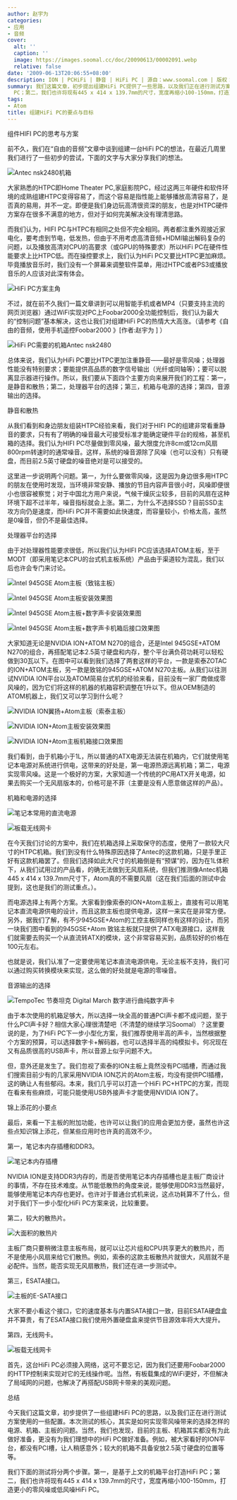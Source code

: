 ```yaml
---
author: 赵宇为
categories:
- 应用
- 音频
cover:
  alt: ''
  caption: ''
  image: https://images.soomal.cc/doc/20090613/00002091.webp
  relative: false
date: '2009-06-13T20:06:55+08:00'
description: ION | PCHiFi | 静音 | HiFi PC | 源自：www.soomal.com | 版权：原创 |  平均/总评分：08.93/241
summary: 我们这篇文章，初步提出组建HiFi PC提供了一些思路，以及我们正在进行测试方案使用的一些配置。本次测试的核心，其实是如何实现零风噪带来的选择怎样的电源、机箱、主板的问题。我们下面的测试将分两个步骤。第一，是基于上文的机箱平台打造HiFi
  PC；第二，我们也许将现有445 x 414 x 139.7mm的尺寸，宽度再缩小100-150mm，打造更小的零风噪或低风噪HiFi PC。
tags:
- Atom
title: 组建HiFi PC的要点与目标
---
```


组件HIFI PC的思考与方案



前不久，我们在“自由的音频”文章中谈到组建一台HiFi PC的想法，在最近几周里我们进行了一些初步的尝试，下面的文字与大家分享我们的想法。



![Antec nsk2480机箱](https://images.soomal.cc/doc/20090613/00002091.webp)



大家熟悉的HTPC即Home Theater PC,家庭影院PC，经过这两三年硬件和软件环境的成熟组建HTPC变得容易了，而这个容易是指性能上能够播放高清容易了，是否真的易用，并不一定。即便是我们身边玩高清很资深的朋友，也是对HTPC硬件方案存在很多不满意的地方，但对于如何完美解决没有理清思路。



而我们认为，HIFI PC与HTPC有相同之处但不完全相同。两者都注重外观接近家电化，要考虑到节电，低发热，但由于不用考虑高清音频+HDMI输出解码复杂的问题，以及播放高清对CPU的高要求（或GPU的特殊要求）所以HiFi PC在硬件性能要求上比HTPC低。而在操控要求上，我们认为HiFi PC又要比HTPC更加麻烦。毕竟播放音乐时，我们没有一个屏幕来调整软件菜单，用过HTPC或者PS3或播放音乐的人应该对此深有体会。



![HiFi PC方案主角](https://images.soomal.cc/doc/20090613/00002093.webp)



不过，就在前不久我们一篇文章讲到可以用智能手机或者MP4（只要支持主流的网页浏览器）通过WiFi实现对PC上Foobar2000全功能控制后，我们认为最大的“控制问题”基本解决，这也让我们对组建HiFi PC的热情大大高涨。（请参考《自由的音频，使用手机遥控Foobar2000 》[作者:赵宇为 ]
）



![HiFi PC需要的机箱Antec nsk2480](https://images.soomal.cc/doc/20090613/00002094.webp)



总体来说，我们认为HiFi PC要比HTPC更加注重静音――最好是零风噪；处理器性能没有特别要求；要能提供高品质的数字信号输出（光纤或同轴等）；要可以脱离显示器进行操作。所以，我们要从下面四个主要方向来展开我们的工程：第一，是静音和散热；第二，处理器平台的选择；第三，机箱与电源的选择；第四，音源输出的选择。



静音和散热



从我们看到和身边朋友组装HTPC经验来看，我们对于HIFI PC的组建非常看重静音的要求，只有有了明确的噪音最大可接受标准才能确定硬件平台的规格，甚至机箱的选择。我们认为HIFI PC尽量做到零风噪，最大限度允许8cm或12cm风扇800rpm转速时的通常噪音。这样，系统的噪音源除了风噪（也可以没有）只有硬盘，而目前2.5英寸硬盘的噪音绝对是可以接受的。



这里进一步说明两个问题。第一，为什么要做零风噪，这是因为身边很多用HTPC的朋友在使用时发现，当环境非常安静、播放的节目内容声音很小时，风噪即便很小也很容被察觉；对于中国北方用户来说，气候干燥灰尘较多，目前的风扇在这种环境下超不过半年，噪音指标就会上涨。第二，为什么不选择SSD？目前SSD主攻方向仍是速度，而HiFi PC并不需要如此快速度，而容量较小，价格太高，虽然是0噪音，但仍不是最佳选择。



处理器平台的选择



由于对处理器性能要求很低，所以我们认为HIFI PC应该选择ATOM主板，至于MODT（即采用笔记本CPU的台式机主板系统）产品由于渠道较为混乱，我们以后也许会专门来讨论。



![Intel 945GSE Atom主板（致铭主板）](https://images.soomal.cc/doc/20090613/00002099.webp)



![Intel 945GSE Atom主板安装效果图](https://images.soomal.cc/doc/20090613/00002096.webp)



![Intel 945GSE Atom主板+数字声卡安装效果图](https://images.soomal.cc/doc/20090613/00002097.webp)



![Intel 945GSE Atom主板+数字声卡机箱后接口效果图](https://images.soomal.cc/doc/20090613/00002098.webp)



大家知道无论是NVIDIA ION+ATOM N270的组合，还是Intel 945GSE+ATOM N270的组合，再搭配笔记本2.5英寸硬盘和内存，整个平台满负荷功耗可以轻松做到30瓦以下。在图中可以看到我们选择了两套这样的平台，一款是索泰ZOTAC的ION+ATOM主板，另一款是致铭的945GSE+ATOM N270主板。从我们以往测试NVIDIA ION平台以及ATOM简易台式机的经验来看，目前没有一家厂商做成零风噪的，因为它们将这样的机器的机箱容积调整在1升以下。但从OEM制造的ATOM机器上，我们又可以学习到什么呢？



![NVIDIA ION翼扬+Atom主板（索泰主板）](https://images.soomal.cc/doc/20090613/00002102.webp)



![NVIDIA ION+Atom主板安装效果图](https://images.soomal.cc/doc/20090613/00002100.webp)



![NVIDIA ION+Atom主板机箱接口效果图](https://images.soomal.cc/doc/20090613/00002101.webp)



我们看到，由于机箱小于1L，所以普通的ATX电源无法装在机箱内，它们就使用笔记本电源对系统进行供电，这带来的好处是，第一电源热源远离机箱；第二，电源实现零风噪。这是一个极好的方案，大家知道一个传统的PC用ATX开关电源，如果去购买一个无风扇版本的，价格可是不菲（主要是没有人愿意做这样的产品）。



机箱和电源的选择



![笔记本常用的直流电源](https://images.soomal.cc/doc/20090613/00002109.webp)



![板载无线网卡](https://images.soomal.cc/doc/20090613/00002104.webp)



在今天我们讨论的方案中，我们在机箱选择上采取保守的态度，使用了一款较大尺寸的HTPC机箱。我们到没有什么特殊原因选择了Antec的这款机箱，只是手里正好有这款机箱罢了。但我们选择如此大尺寸的机箱倒是有“预谋”的，因为在1L体积下，从我们试用过的产品看，的确无法做到无风扇系统，但我们推测像Antec机箱445 x 414 x 139.7mm尺寸下，Atom真的不需要风扇（这在我们后面的测试中会提到，这也是我们的测试重点。）。



而电源选择上有两个方案。大家看到像索泰的ION+Atom主板上，直接有可以用笔记本直流电源供电的设计，而且这款主板也提供电源，这样一来实在是非常方便。另外，据我们了解，有不少945GSE+Atom的工控主板同样也有这样的设计。而另一块我们图中看到的945GSE+Atom 致铭主板就只提供了ATX电源接口，这样我们就需要去购买一个从直流转ATX的模块，这个非常容易买到，品质较好的价格在100元左右。



也就是说，我们认准了一定要使用笔记本直流电源供电，无论主板不支持，我们可以通过购买转换模块来实现，这么做的好处就是电源的零噪音。



音源输出的选择



![TempoTec 节奏坦克 Digital March 数字进行曲纯数字声卡](https://images.soomal.cc/doc/20090430/00001655.webp)



由于本次使用的机箱足够大，所以选择一块全高的普通PCI声卡都不成问题，至于什么PCI声卡好？相信大家心理很清楚吧（不清楚的继续学习Soomal）？这里要说的是，为了HiFi PC下一步小型化方案，我们推荐使用半高的声卡，当然根据整个方案的预算，可以选择数字卡+解码器，也可以选择半高的纯模拟卡。何况现在又有品质很高的USB声卡，所以音源上似乎问题不大。



但，意外还是发生了。我们忽视了索泰的ION主板上竟然没有PCI插槽，而通过我们搜索目前少有的几家采用NVIDIA ION芯片的Atom主板，均没有提供PCI插槽，这的确让人有些郁闷。本来，我们几乎可以打造一个HiFi PC+HTPC的方案，而现在看来有些麻烦，可能只能使用USB外接声卡才能使用NVIDIA ION了。



锦上添花的小要点



最后，来看一下主板的附加功能，也许可以让我们的应用会更加方便，虽然也许这些点知识锦上添花，但某些应用时也许真的高效不少。



第一，笔记本内存插槽和DDR3。



![笔记本内存插槽](https://images.soomal.cc/doc/20090613/00002103.webp)



NVIDIA ION是支持DDR3内存的，而是否使用笔记本内存插槽也是主板厂商设计的事情，不存在技术难度。从节能低散热的角度来说，能够使用DDR3当然最好，能够使用笔记本内存也更好。也许对于普通台式机来说，这点功耗算不了什么，但对于我们下一步小型化HiFi PC方案来说，比较重要。



第二，较大的散热片。



![大面积的散热片](https://images.soomal.cc/doc/20090613/00002107.webp)



主板厂商只要稍微注意主板布局，就可以让芯片组和CPU共享更大的散热片，而不是使用小风扇来给它们散热。例如，索泰的这款主板散热片就很大，风扇就不是必配件。当然，能否实现无风扇散热，我们还在进一步测试中。



第三，ESATA接口。



![主板的E-SATA接口](https://images.soomal.cc/doc/20090613/00002108.webp)



大家不要小看这个接口，它的速度基本与内置SATA接口一致，目前ESATA硬盘盒并不算贵，有了ESATA接口我们使用外置硬盘盒来提供节目源效率将大大提升。



第四，无线网卡。



![板载无线网卡](https://images.soomal.cc/doc/20090613/00002104.webp)



首先，这台HiFi PC必须接入网络，这可不要忘记，因为我们还要用Foobar2000的HTTP控制来实现对它的无线操作呢。当然，有板载集成的WiFi更好，不但解决了局域网的问题，也解决了再搭配USB网卡带来的美观问题。



总结



今天我们这篇文章，初步提供了一些组建HiFi PC的思路，以及我们正在进行测试方案使用的一些配置。本次测试的核心，其实是如何实现零风噪带来的选择怎样的电源、机箱、主板的问题。当然，我们也发现，目前的主板、机箱其实都没有为此做好准备，更没有为我们理想中的HiFi PC做好准备。例如，被大家看好的ION平台，都没有PCI槽，让人稍感意外；较大的机箱不具备安放2.5英寸硬盘的位置等等。



我们下面的测试将分两个步骤。第一，是基于上文的机箱平台打造HiFi PC；第二，我们也许将现有445 x 414 x 139.7mm的尺寸，宽度再缩小100-150mm，打造更小的零风噪或低风噪HiFi PC。